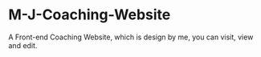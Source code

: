 # M-J-Coaching-Website
A Front-end Coaching Website, which is design by me, you can visit, view and edit.
